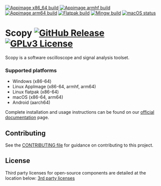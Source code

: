 [![Appimage x86_64 build](https://github.com/analogdevicesinc/scopy/actions/workflows/appimage-x86_64.yml/badge.svg?branch=main)](https://github.com/analogdevicesinc/scopy/actions/workflows/appimage-x86_64.yml?query=branch%3Amain)
[![Appimage armhf build](https://github.com/analogdevicesinc/scopy/actions/workflows/appimage-armhf.yml/badge.svg?branch=main)](https://github.com/analogdevicesinc/scopy/actions/workflows/appimage-armhf.yml?query=branch%3Amain)
[![Appimage arm64 build](https://github.com/analogdevicesinc/scopy/actions/workflows/appimage-arm64.yml/badge.svg?branch=main)](https://github.com/analogdevicesinc/scopy/actions/workflows/appimage-arm64.yml?query=branch%3Amain)
[![Flatpak build](https://github.com/analogdevicesinc/scopy/actions/workflows/linuxflatpakbuild.yml/badge.svg?branch=main)](https://github.com/analogdevicesinc/scopy/actions/workflows/linuxflatpakbuild.yml?query=branch%3Amain)
[![Mingw build](https://github.com/analogdevicesinc/scopy/actions/workflows/mingwbuild.yml/badge.svg?branch=main)](https://github.com/analogdevicesinc/scopy/actions/workflows/mingwbuild.yml?query=branch%3Amain)
[![macOS status](https://dev.azure.com/AnalogDevices/M2k/_apis/build/status/analogdevicesinc.scopy?branchName=main&label=Scopy%20macOS)](https://dev.azure.com/AnalogDevices/M2k/_build?definitionId=25&_a=summary&branchFilter=5915%2C5915)

# Scopy [![GitHub Release](https://img.shields.io/github/release/analogdevicesinc/scopy.svg)](https://github.com/analogdevicesinc/scopy/releases/latest)  [![GPLv3 License](https://img.shields.io/badge/License-GPL%20v3-yellow.svg)](https://github.com/analogdevicesinc/scopy/blob/update-readme/LICENSE)
Scopy is a software oscilloscope and signal analysis toolset.

### Supported platforms
- Windows (x86-64)
- Linux AppImage (x86-64, armhf, arm64)
- Linux flatpak (x86-64)
- macOS (x86-64, arm64)
- Android (aarch64)

Complete installation and usage instructions can be found on our [official documentation](https://analogdevicesinc.github.io/scopy/) page.

## Contributing

See the [CONTRIBUTING file](CONTRIBUTING.md) for guidance on contributing to this project.

## License

Third party licenses for open-source components are detailed at the location below:
[3rd party licenses](https://download.analog.com/scopy/versions.html)

